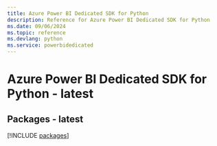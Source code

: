 ```yaml
---
title: Azure Power BI Dedicated SDK for Python
description: Reference for Azure Power BI Dedicated SDK for Python
ms.date: 09/06/2024
ms.topic: reference
ms.devlang: python
ms.service: powerbidedicated
---
```

# Azure Power BI Dedicated SDK for Python - latest
## Packages - latest
[!INCLUDE [packages](power-bi-dedicated-index.md)]